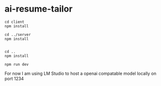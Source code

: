# ai-resume-tailor

```
cd client
npm install

cd ../server
npm install


cd ..
npm install

npm run dev
```

For now I am using LM Studio to host a openai compatable model locally on port 1234


